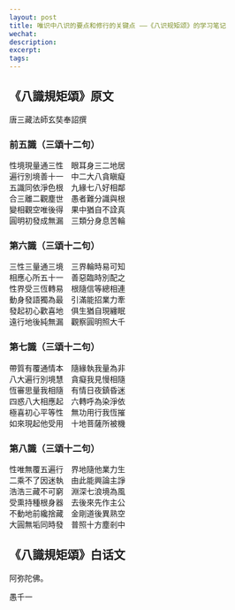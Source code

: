 ```yaml
---
layout: post
title: 唯识中八识的要点和修行的关键点 ——《八识规矩颂》的学习笔记
wechat: 
description: 
excerpt: 
tags:
---
```


## 《八識規矩頌》原文

唐三藏法師玄奘奉詔撰

### 前五識（三頌十二句）

性境現量通三性　眼耳身三二地居 <br>
遍行別境善十一　中二大八貪瞋癡 <br>
五識同依淨色根　九緣七八好相鄰 <br>
合三離二觀塵世　愚者難分識與根 <br>
變相觀空唯後得　果中猶自不詮真 <br>
圓明初發成無漏　三類分身息苦輪 <br>

### 第六識（三頌十二句）

三性三量通三境　三界輪時易可知<br>
相應心所五十一　善惡臨時別配之<br>
性界受三恆轉易　根隨信等總相連<br>
動身發語獨為最　引滿能招業力牽<br>
發起初心歡喜地　俱生猶自現纏眠<br>
遠行地後純無漏　觀察圓明照大千<br>

### 第七識（三頌十二句）

帶質有覆通情本　隨緣執我量為非<br>
八大遍行別境慧　貪癡我見慢相隨<br>
恆審思量我相隨　有情日夜鎮昏迷<br>
四惑八大相應起　六轉呼為染淨依<br>
極喜初心平等性　無功用行我恆摧<br>
如來現起他受用　十地菩薩所被機<br>

### 第八識（三頌十二句）

性唯無覆五遍行　界地隨他業力生<br>
二乘不了因迷執　由此能興論主諍<br>
浩浩三藏不可窮　淵深七浪境為風<br>
受熏持種根身器　去後來先作主公<br>
不動地前纔捨藏　金剛道後異熟空<br>
大圓無垢同時發　普照十方塵剎中<br>

## 《八識規矩頌》白话文



阿弥陀佛。

愚千一

